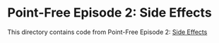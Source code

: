 # Point-Free Episode 2: Side Effects

This directory contains code from Point-Free Episode 2:
[Side Effects](https://www.pointfree.co/episodes/ep2-side-effects)
